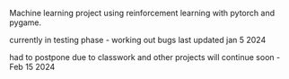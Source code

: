 Machine learning project using reinforcement learning with pytorch and pygame. 

currently in testing phase - working out bugs last updated jan 5 2024

had to postpone due to classwork and other projects will continue soon - Feb 15 2024
